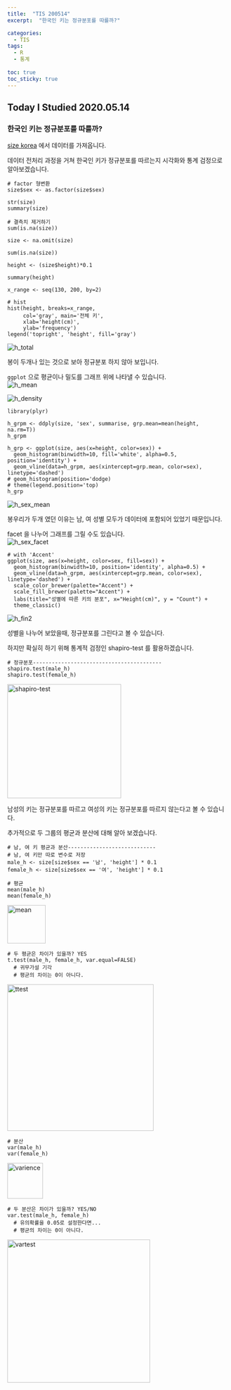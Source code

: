 ```yaml
---
title:  "TIS 200514"
excerpt:  "한국인 키는 정규분포를 따를까?"

categories:
  - TIS
tags:
  - R
  - 통계
  
toc: true
toc_sticky: true
---
```


## Today I Studied 2020.05.14


### 한국인 키는 정규분포를 따를까?

[size korea](https://sizekorea.kr/page/report/1) 에서 데이터를 가져옵니다.<br> 

데이터 전처리 과정을 거쳐 한국인 키가 정규분포를 따르는지 시각화와 통계 검정으로 알아보겠습니다.<br> 

```
# factor 형변환
size$sex <- as.factor(size$sex)

str(size)
summary(size)

# 결측치 제거하기
sum(is.na(size)) 

size <- na.omit(size)

sum(is.na(size))
```

```
height <- (size$height)*0.1

summary(height)

x_range <- seq(130, 200, by=2)

# hist
hist(height, breaks=x_range,
     col='gray', main='전체 키',
     xlab='height(cm)', 
     ylab='frequency')
legend('topright', 'height', fill='gray')
```
![h_total](https://user-images.githubusercontent.com/59638493/82229772-d2774580-9965-11ea-92a5-24dc21530bba.jpeg)

봉이 두개나 있는 것으로 보아 정규분포 하지 않아 보입니다.<br> 

`ggplot` 으로 평균이나 밀도를 그래프 위에 나타낼 수 있습니다.<br>
![h_mean](https://user-images.githubusercontent.com/59638493/82230153-503b5100-9966-11ea-828a-0e75a5f96242.jpeg)

![h_density](https://user-images.githubusercontent.com/59638493/82230195-5d584000-9966-11ea-8a1a-b6ff44c9afb7.jpeg)


```
library(plyr)

h_grpm <- ddply(size, 'sex', summarise, grp.mean=mean(height, na.rm=T))
h_grpm

h_grp <- ggplot(size, aes(x=height, color=sex)) +
  geom_histogram(binwidth=10, fill='white', alpha=0.5, position='identity') +
  geom_vline(data=h_grpm, aes(xintercept=grp.mean, color=sex), linetype='dashed')
# geom_histogram(position='dodge)
# theme(legend.position='top)
h_grp
```

![h_sex_mean](https://user-images.githubusercontent.com/59638493/82230594-e4a5b380-9966-11ea-9dde-52eda390fc2c.jpeg)

봉우리가 두개 였던 이유는 남, 여 성별 모두가 데이터에 포함되어 있었기 때문입니다.<br> 

facet 을 나누어 그래프를 그릴 수도 있습니다.<br> 
![h_sex_facet](https://user-images.githubusercontent.com/59638493/82230755-1dde2380-9967-11ea-8aa1-5d01e5e9a4a1.jpeg)


```
# with 'Accent'
ggplot(size, aes(x=height, color=sex, fill=sex)) + 
  geom_histogram(binwidth=10, position='identity', alpha=0.5) + 
  geom_vline(data=h_grpm, aes(xintercept=grp.mean, color=sex), linetype='dashed') +
  scale_color_brewer(palette="Accent") +
  scale_fill_brewer(palette="Accent") +
  labs(title="성별에 따른 키의 분포", x="Height(cm)", y = "Count") +
  theme_classic()
```

![h_fin2](https://user-images.githubusercontent.com/59638493/82230817-36e6d480-9967-11ea-927b-fa3d97d1da68.jpeg)<br>

성별을 나누어 보았을때, 정규분포를 그린다고 볼 수 있습니다.<br> 

하지만 확실히 하기 위해 통계적 검정인 shapiro-test 를 활용하겠습니다.<br> 
```
# 정규분포-----------------------------------------
shapiro.test(male_h)
shapiro.test(female_h)
```
<img width="259" alt="shapiro-test" src="https://user-images.githubusercontent.com/59638493/82231118-a5c42d80-9967-11ea-8a5a-c2149b863277.png">

남성의 키는 정규분포를 따르고 여성의 키는 정규분포를 따르지 않는다고 볼 수 있습니다. 


추가적으로 두 그룹의 평균과 분산에 대해 알아 보겠습니다. 
```
# 남, 여 키 평균과 분산----------------------------
# 남, 여 키만 따로 변수로 저장 
male_h <- size[size$sex == '남', 'height'] * 0.1
female_h <- size[size$sex == '여', 'height'] * 0.1

# 평균
mean(male_h)
mean(female_h) 
```
<img width="87" alt="mean" src="https://user-images.githubusercontent.com/59638493/82231647-6518e400-9968-11ea-8761-41ef3cff68af.png">

```
# 두 평균은 차이가 있을까? YES
t.test(male_h, female_h, var.equal=FALSE)
  # 귀무가설 기각
  # 평균의 차이는 0이 아니다. 
```
<img width="333" alt="ttest" src="https://user-images.githubusercontent.com/59638493/82231693-7bbf3b00-9968-11ea-8b58-111017927944.png">

```
# 분산
var(male_h) 
var(female_h) 
```
<img width="81" alt="varience" src="https://user-images.githubusercontent.com/59638493/82231731-8b3e8400-9968-11ea-8074-e1d4be0f03b4.png">


```
# 두 분산은 차이가 있을까? YES/NO
var.test(male_h, female_h)
  # 유의확률을 0.05로 설정한다면...
  # 평균의 차이는 0이 아니다. 
```
<img width="325" alt="vartest" src="https://user-images.githubusercontent.com/59638493/82231753-94c7ec00-9968-11ea-98e8-7bb3d5d60ad3.png">



